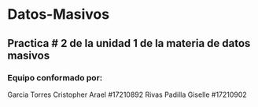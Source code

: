 # Datos-Masivos

## Practica # 2 de la unidad 1 de la materia de datos masivos

### Equipo conformado por:

Garcia Torres Cristopher Arael #17210892
Rivas Padilla Giselle #17210902